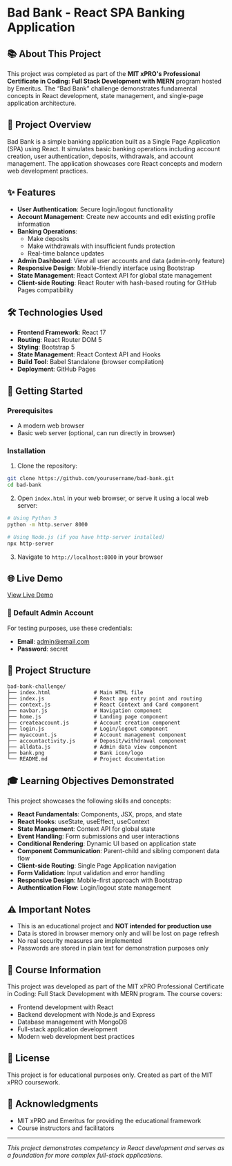 # Bad Bank - React SPA Banking Application

## 📚 About This Project

This project was completed as part of the **MIT xPRO's Professional Certificate in Coding: Full Stack Development with MERN** program hosted by Emeritus. The “Bad Bank” challenge demonstrates fundamental concepts in React development, state management, and single-page application architecture.

## 🎯 Project Overview

Bad Bank is a simple banking application built as a Single Page Application (SPA) using React. It simulates basic banking operations including account creation, user authentication, deposits, withdrawals, and account management. The application showcases core React concepts and modern web development practices.

## ✨ Features

- **User Authentication**: Secure login/logout functionality
- **Account Management**: Create new accounts and edit existing profile information
- **Banking Operations**: 
  - Make deposits
  - Make withdrawals with insufficient funds protection
  - Real-time balance updates
- **Admin Dashboard**: View all user accounts and data (admin-only feature)
- **Responsive Design**: Mobile-friendly interface using Bootstrap
- **State Management**: React Context API for global state management
- **Client-side Routing**: React Router with hash-based routing for GitHub Pages compatibility

## 🛠️ Technologies Used

- **Frontend Framework**: React 17
- **Routing**: React Router DOM 5
- **Styling**: Bootstrap 5
- **State Management**: React Context API and Hooks
- **Build Tool**: Babel Standalone (browser compilation)
- **Deployment**: GitHub Pages

## 🚀 Getting Started

### Prerequisites
- A modern web browser
- Basic web server (optional, can run directly in browser)

### Installation

1. Clone the repository:
```bash
git clone https://github.com/yourusername/bad-bank.git
cd bad-bank
```

2. Open `index.html` in your web browser, or serve it using a local web server:
```bash
# Using Python 3
python -m http.server 8000

# Using Node.js (if you have http-server installed)
npx http-server
```

3. Navigate to `http://localhost:8000` in your browser

## 🌐 Live Demo

[View Live Demo](https://alainamb.github.io/bad-bank-challenge)

### 🔐 Default Admin Account

For testing purposes, use these credentials:
- **Email**: admin@email.com
- **Password**: secret

## 📁 Project Structure

```
bad-bank-challenge/
├── index.html              # Main HTML file
├── index.js                # React app entry point and routing
├── context.js              # React Context and Card component
├── navbar.js               # Navigation component
├── home.js                 # Landing page component
├── createaccount.js        # Account creation component
├── login.js                # Login/logout component
├── myaccount.js            # Account management component
├── accountactivity.js      # Deposit/withdrawal component
├── alldata.js              # Admin data view component
├── bank.png                # Bank icon/logo
└── README.md               # Project documentation
```

## 🎓 Learning Objectives Demonstrated

This project showcases the following skills and concepts:

- **React Fundamentals**: Components, JSX, props, and state
- **React Hooks**: useState, useEffect, useContext
- **State Management**: Context API for global state
- **Event Handling**: Form submissions and user interactions
- **Conditional Rendering**: Dynamic UI based on application state
- **Component Communication**: Parent-child and sibling component data flow
- **Client-side Routing**: Single Page Application navigation
- **Form Validation**: Input validation and error handling
- **Responsive Design**: Mobile-first approach with Bootstrap
- **Authentication Flow**: Login/logout state management

## ⚠️ Important Notes

- This is an educational project and **NOT intended for production use**
- Data is stored in browser memory only and will be lost on page refresh
- No real security measures are implemented
- Passwords are stored in plain text for demonstration purposes only

## 📖 Course Information

This project was developed as part of the MIT xPRO Professional Certificate in Coding: Full Stack Development with MERN program. The course covers:

- Frontend development with React
- Backend development with Node.js and Express
- Database management with MongoDB
- Full-stack application development
- Modern web development best practices

## 📄 License

This project is for educational purposes only. Created as part of the MIT xPRO coursework.

## 🤝 Acknowledgments

- MIT xPRO and Emeritus for providing the educational framework
- Course instructors and facilitators

---

*This project demonstrates competency in React development and serves as a foundation for more complex full-stack applications.*

